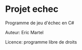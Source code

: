 # Projet echec

Programme de jeu d'échec en C#

Auteur: Eric Martel

Licence: programme libre de droits

